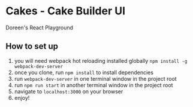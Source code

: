 # Cakes - Cake Builder UI
Doreen's React Playground

How to set up
--
1) you will need webpack hot reloading installed globally
`npm install -g webpack-dev-server`
2) once you clone, run `npm install` to install dependencies
3) run `webpack-dev-server` in one terminal window in the project root
4) run `npm run start` in another terminal window in the project root
5) navigate to `localhost:3000` on your browser
6) enjoy!

